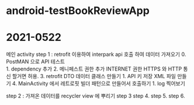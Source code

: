# android-testBookReviewApp

# 2021-0522 
  메인 activity 
  step 1 : retrofit 이용하여 interpark api 호출 하여 데이터 가져오기
    0. PostMAN 으로 API 테스트   
    1. dependency 추가 
    2. 메니페스트 권한 추가 INTERNET 권한 HTTPS 와 HTTP 통신 할거면 허용.
    3. retrofit DTO 데이터 클래스 만들기
        1. API 키 저장 XML 파일 만들기
    4. MainActivity 에서 레트로핏 빌더 패턴으로 만들어서 호출하기 
        1. log 찍어보기 
   
  step 2 : 가져온 데이터를 recycler view 에 뿌리기 
  step 3
  step 4.
  step 5.
  step 6.
  
  
 
 
